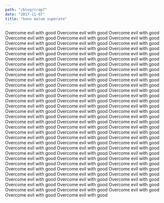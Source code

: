 ```yaml
---
path: "/blog/crap7"
date: "2017-11-07"
title: "bono malum superate"
---
```

Overcome evil with good
Overcome evil with good
Overcome evil with good
Overcome evil with good
Overcome evil with good
Overcome evil with good
Overcome evil with good
Overcome evil with good
Overcome evil with good
Overcome evil with good
Overcome evil with good
Overcome evil with good
Overcome evil with good
Overcome evil with good
Overcome evil with good
Overcome evil with good
Overcome evil with good
Overcome evil with good
Overcome evil with good
Overcome evil with good
Overcome evil with good
Overcome evil with good
Overcome evil with good
Overcome evil with good
Overcome evil with good
Overcome evil with good
Overcome evil with good
Overcome evil with good
Overcome evil with good
Overcome evil with good
Overcome evil with good
Overcome evil with good
Overcome evil with good
Overcome evil with good
Overcome evil with good
Overcome evil with good
Overcome evil with good
Overcome evil with good
Overcome evil with good
Overcome evil with good
Overcome evil with good
Overcome evil with good
Overcome evil with good
Overcome evil with good
Overcome evil with good
Overcome evil with good
Overcome evil with good
Overcome evil with good
Overcome evil with good
Overcome evil with good
Overcome evil with good
Overcome evil with good
Overcome evil with good
Overcome evil with good
Overcome evil with good
Overcome evil with good
Overcome evil with good
Overcome evil with good
Overcome evil with good
Overcome evil with good
Overcome evil with good
Overcome evil with good
Overcome evil with good
Overcome evil with good
Overcome evil with good
Overcome evil with good
Overcome evil with good
Overcome evil with good
Overcome evil with good
Overcome evil with good
Overcome evil with good
Overcome evil with good
Overcome evil with good
Overcome evil with good
Overcome evil with good
Overcome evil with good
Overcome evil with good
Overcome evil with good
Overcome evil with good
Overcome evil with good
Overcome evil with good
Overcome evil with good
Overcome evil with good
Overcome evil with good
Overcome evil with good
Overcome evil with good
Overcome evil with good
Overcome evil with good
Overcome evil with good
Overcome evil with good
Overcome evil with good
Overcome evil with good
Overcome evil with good
Overcome evil with good
Overcome evil with good